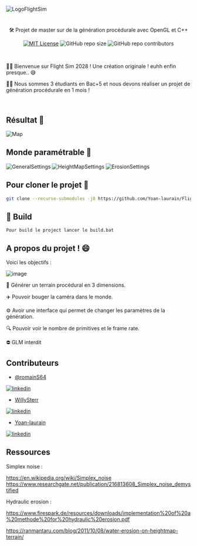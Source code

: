 ![LogoFlightSim](https://github.com/Yoan-laurain/Flight-Sim-2028/assets/80961060/70f84e5e-aa0d-4b12-8426-4a97735e9f00)

#

<p align="center">🛠 Projet de master sur de la génération procédurale avec OpenGL et C++</p>

<div align="center">

[![MIT License](https://img.shields.io/badge/License-MIT-green.svg)](https://choosealicense.com/licenses/mit/)
![GitHub repo size](https://img.shields.io/github/repo-size/Yoan-laurain/Flight-Sim-2028?style=flat&logo=github&logoColor=whitesmoke&label=Repo%20Size)
![GitHub repo contributors](https://img.shields.io/github/contributors-anon/Yoan-laurain/Flight-Sim-2028?style=flat&label=Contributors)

</div>

<br/>

👩‍💻 Bienvenue sur Flight Sim 2028 ! Une création originale ! euhh enfin presque.. 😅

👨‍🎓 Nous sommes 3 étudiants en Bac+5 et nous devons réaliser un projet de génération procédurale en 1 mois ! 

<br/>

## Résultat 🎉

![Map](https://github.com/Yoan-laurain/Flight-Sim-2028/assets/80961060/e5e04ea2-2812-4a98-8330-1cd3305c68d9)

## Monde paramétrable 🔧

![GeneralSettings](https://github.com/Yoan-laurain/Flight-Sim-2028/assets/80961060/de6c0a7e-57da-4eb4-bb62-76b1f46832d7)
![HeightMapSettings](https://github.com/Yoan-laurain/Flight-Sim-2028/assets/80961060/1ffb6fe3-6989-4f21-8554-8f3aa499de5b)
![ErosionSettings](https://github.com/Yoan-laurain/Flight-Sim-2028/assets/80961060/4f5d4a17-d94e-489f-bc8b-5fccf77aa7af)

## Pour cloner le projet 👋

```bash
git clone --recurse-submodules -j8 https://github.com/Yoan-laurain/Flight-Sim-2028.git
```

## 🚀 Build

```
Pour build le project lancer le build.bat
```

## A propos du projet ! 😄

Voici les objectifs : 

![image](https://github.com/Yoan-laurain/OpenGLDiscovery/assets/80961060/6e27162f-6f84-427c-9fea-d7beca8d5457)

🌄 Générer un terrain procédural en 3 dimensions.

✈️ Pouvoir bouger la caméra dans le monde.

⚙️ Avoir une interface qui permet de changer les paramètres de la génération.
  
🔍 Pouvoir voir le nombre de primitives et le frame rate.

⛔ GLM interdit

## Contributeurs

- [@romainS64](https://github.com/RomainS64)

[![linkedin](https://img.shields.io/badge/linkedin-0A66C2?style=for-the-badge&logo=linkedin&logoColor=white)](https://www.linkedin.com/in/romain-salha/)
  
- [WillySterr](https://github.com/WillySterr)

[![linkedin](https://img.shields.io/badge/linkedin-0A66C2?style=for-the-badge&logo=linkedin&logoColor=white)](https://www.linkedin.com/in/charly-picard-b4935a193/)

- [Yoan-laurain](https://github.com/Yoan-laurain)
  
[![linkedin](https://img.shields.io/badge/linkedin-0A66C2?style=for-the-badge&logo=linkedin&logoColor=white)](https://fr.linkedin.com/in/yoan-laurain-568886213)

## Ressources

Simplex noise : 

https://en.wikipedia.org/wiki/Simplex_noise
https://www.researchgate.net/publication/216813608_Simplex_noise_demystified

Hydraulic erosion :

https://www.firespark.de/resources/downloads/implementation%20of%20a%20methode%20for%20hydraulic%20erosion.pdf

https://ranmantaru.com/blog/2011/10/08/water-erosion-on-heightmap-terrain/
